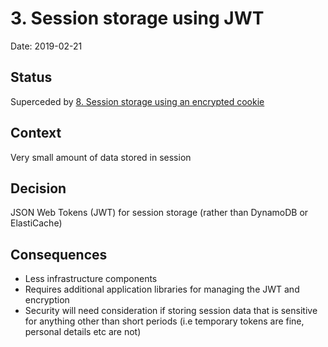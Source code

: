 # 3. Session storage using JWT

Date: 2019-02-21

## Status

Superceded by [8. Session storage using an encrypted cookie](0008-session-storage-using-an-encrypted-cookie.md)

## Context

Very small amount of data stored in session

## Decision

JSON Web Tokens (JWT) for session storage (rather than DynamoDB or ElastiCache)

## Consequences

* Less infrastructure components
* Requires additional application libraries for managing the JWT and encryption
* Security will need consideration if storing session data that is sensitive for anything other than short periods (i.e temporary tokens are fine, personal details etc are not)
